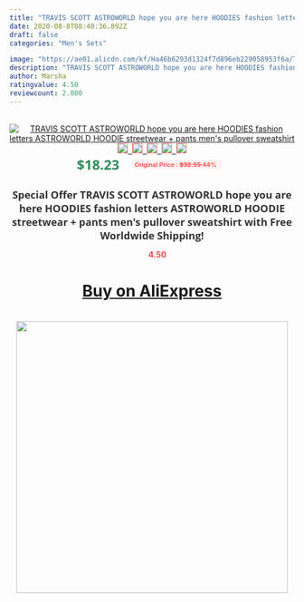 ```yaml
---
title: "TRAVIS SCOTT ASTROWORLD hope you are here HOODIES fashion letters ASTROWORLD HOODIE streetwear + pants men's pullover sweatshirt"
date: 2020-08-8T08:40:36.892Z
draft: false
categories: "Men's Sets"

image: "https://ae01.alicdn.com/kf/Ha46b6293d1324f7d896eb229058953f6a/TRAVIS-SCOTT-ASTROWORLD-hope-you-are-here-HOODIES-fashion-letters-ASTROWORLD-HOODIE-streetwear-pants-men-s.jpg"
description: "TRAVIS SCOTT ASTROWORLD hope you are here HOODIES fashion letters ASTROWORLD HOODIE streetwear + pants men's pullover sweatshirt"
author: Marsha
ratingvalue: 4.50
reviewcount: 2.000
---
```

<br>
<div style="text-align: center;">
<a href="https://s.click.aliexpress.com/e/_Ac71N3" target="_blank" rel="nofollow noopener noreferrer"><img alt="TRAVIS SCOTT ASTROWORLD hope you are here HOODIES fashion letters ASTROWORLD HOODIE streetwear + pants men's pullover sweatshirt" class="magnifier-image" src="https://ae01.alicdn.com/kf/Ha46b6293d1324f7d896eb229058953f6a/TRAVIS-SCOTT-ASTROWORLD-hope-you-are-here-HOODIES-fashion-letters-ASTROWORLD-HOODIE-streetwear-pants-men-s.jpg_640x640.jpg">
<br>
<img style="border:1px solid salmon" src="https://ae01.alicdn.com/kf/Ha46b6293d1324f7d896eb229058953f6a/TRAVIS-SCOTT-ASTROWORLD-hope-you-are-here-HOODIES-fashion-letters-ASTROWORLD-HOODIE-streetwear-pants-men-s.jpg_120x120.jpg">&nbsp;&nbsp;<img style="border:1px solid salmon" src="https://ae01.alicdn.com/kf/H141b41c5557e425492da6e180878b436l/TRAVIS-SCOTT-ASTROWORLD-hope-you-are-here-HOODIES-fashion-letters-ASTROWORLD-HOODIE-streetwear-pants-men-s.jpg_120x120.jpg">&nbsp;&nbsp;<img style="border:1px solid salmon" src="https://ae01.alicdn.com/kf/H9d9394760b4f4005a273453ee6e9e876x/TRAVIS-SCOTT-ASTROWORLD-hope-you-are-here-HOODIES-fashion-letters-ASTROWORLD-HOODIE-streetwear-pants-men-s.jpg_120x120.jpg">&nbsp;&nbsp;<img style="border:1px solid salmon" src="https://ae01.alicdn.com/kf/Hdee37610c527468d9d61179133d1fcc6L/TRAVIS-SCOTT-ASTROWORLD-hope-you-are-here-HOODIES-fashion-letters-ASTROWORLD-HOODIE-streetwear-pants-men-s.jpg_120x120.jpg">&nbsp;&nbsp;<img style="border:1px solid salmon" src="https://ae01.alicdn.com/kf/H5249025228024f32ba5a270334c4af8bK/TRAVIS-SCOTT-ASTROWORLD-hope-you-are-here-HOODIES-fashion-letters-ASTROWORLD-HOODIE-streetwear-pants-men-s.jpg_120x120.jpg"></a></div><br0>
<div style="text-align: center;"><span style="background-color: white; border: 0px; box-sizing: border-box; color: seagreen; display: inline-block; font-family: &quot;open sans&quot; , &quot;arial&quot; , &quot;helvetica&quot; , sans-serif , &quot;heiti&quot;; font-size: 24px; font-stretch: inherit; font-weight: 700; line-height: inherit; margin: 0px 10px 0px 0px; padding: 0px; vertical-align: middle;">$18.23 </span>
<span style="background: rgb(255 , 241 , 241); border-radius: 3px; border: 0px; box-sizing: border-box; color: #ff4747; display: inline-block; font-family: inherit; font-size: 12px; font-stretch: inherit; font-style: inherit; font-variant: inherit; font-weight: 600; line-height: inherit; margin: 0px; padding: 2px 5px; transform: scale(0.9); vertical-align: middle;">Original Price : <b style="text-decoration: line-through;">$32.55 </b> 44%&nbsp;&nbsp;</span></div>
<h1 style="color: #333333; display: inline-block; font-family: &quot;open sans&quot; , &quot;arial&quot; , &quot;helvetica&quot; , sans-serif , &quot;heiti&quot;; font-size: 18px; font-stretch: inherit; font-weight: 700; text-align: center;">Special Offer TRAVIS SCOTT ASTROWORLD hope you are here HOODIES fashion letters ASTROWORLD HOODIE streetwear + pants men's pullover sweatshirt with Free Worldwide Shipping!</h1>
<div style="color: #ff4747; text-align: center;">
<img src="https://4.bp.blogspot.com/-M0ZcTcb-5uY/XleCXlxnR4I/AAAAAAAAAEc/OrjgMkXV1oMQFaCRZj5HQwOCBcu3w1FegCPcBGAYYCw/s1600/star.png" style="height: 15px;">&nbsp;<b>4.50</b></div>
<div class="button_cont" align="center"><a class="buynow_a" href="https://s.click.aliexpress.com/e/_Ac71N3" target="_blank" rel="nofollow noopener noreferrer"><H1>Buy on AliExpress</H1></a></div><br>
<div class="separator" style="clear: both; text-align: center;">
<img src="https://lh3.googleusercontent.com/-pTy5HemUv9M/XlePHvY0dAI/AAAAAAAAAE4/0nX5iRUoIWY8eMW9Dpxeirr157OZliDIgCLcBGAsYHQ/s1600/badge.gif" width="480">
</div>
